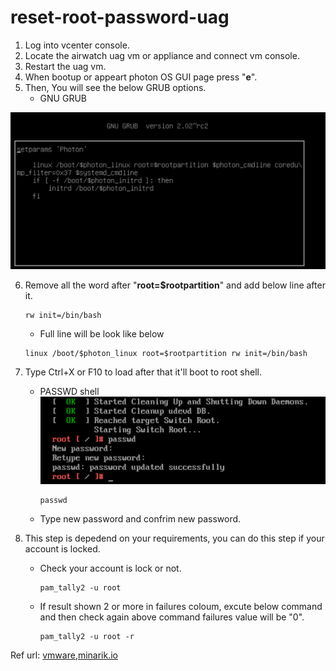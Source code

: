 # reset-root-password-uag
1. Log into vcenter console.
2. Locate the airwatch uag vm or appliance and connect vm console.
3. Restart the uag vm.
4. When bootup or appeart photon OS GUI page press "**e**".
5. Then, You will see the below GRUB options.
    * GNU GRUB

![image](./screenshot/before-edit.png)


6. Remove all the word after "**root=$rootpartition**" and add below line after it.
    ```
    rw init=/bin/bash
    ```
    * Full line will be look like below
    ```
    linux /boot/$photon_linux root=$rootpartition rw init=/bin/bash
    ```
7. Type Ctrl+X or F10 to load after that it'll boot to root shell.

    * PASSWD shell
    ![passwd shell](./screenshot/passwd-reset-awuag.png)

        ```
        passwd
        ```
    * Type new password and confrim new password.

8. This step is depedend on your requirements, you can do this step if your account is locked.

    * Check your account is lock or not.

        ```
        pam_tally2 -u root
        ```
    * If result shown 2 or more in failures coloum, excute below command and then check again above command failures value will be "0".
        ```
        pam_tally2 -u root -r
        ```


Ref url: [vmware](https://docs.vmware.com/en/Unified-Access-Gateway/3.8/com.vmware.uag-38-deploy-config.doc/GUID-F1B90F5A-DC1A-4175-B345-A4984F9AF757.html),[minarik.io](https://minarik.io/unified-access-gateway-password-resets/)